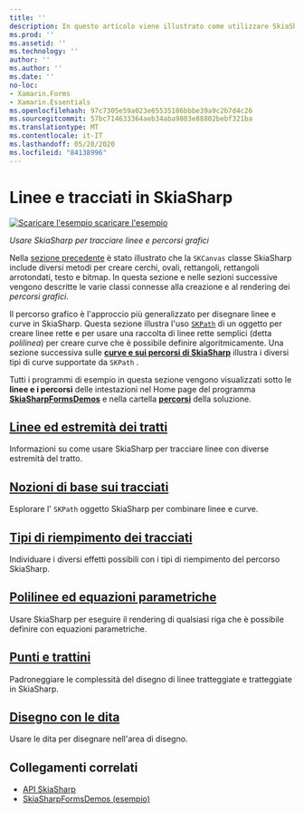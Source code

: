 ```yaml
---
title: ''
description: In questo articolo viene illustrato come utilizzare SkiaSharp per tracciare linee e percorsi grafici nelle Xamarin.Forms applicazioni e come illustrato nel codice di esempio.
ms.prod: ''
ms.assetid: ''
ms.technology: ''
author: ''
ms.author: ''
ms.date: ''
no-loc:
- Xamarin.Forms
- Xamarin.Essentials
ms.openlocfilehash: 97c7305e59a023e65535186bbbe39a9c2b7d4c26
ms.sourcegitcommit: 57bc714633364aeb34aba9803e88802bebf321ba
ms.translationtype: MT
ms.contentlocale: it-IT
ms.lasthandoff: 05/28/2020
ms.locfileid: "84138996"
---
```

# <a name="skiasharp-lines-and-paths"></a>Linee e tracciati in SkiaSharp

[![Scaricare ](~/media/shared/download.png) l'esempio scaricare l'esempio](https://docs.microsoft.com/samples/xamarin/xamarin-forms-samples/skiasharpforms-demos)

_Usare SkiaSharp per tracciare linee e percorsi grafici_

Nella [sezione precedente](~/xamarin-forms/user-interface/graphics/skiasharp/basics/index.md) è stato illustrato che la `SKCanvas` classe SkiaSharp include diversi metodi per creare cerchi, ovali, rettangoli, rettangoli arrotondati, testo e bitmap. In questa sezione e nelle sezioni successive vengono descritte le varie classi connesse alla creazione e al rendering dei *percorsi grafici*.

Il percorso grafico è l'approccio più generalizzato per disegnare linee e curve in SkiaSharp. Questa sezione illustra l'uso [`SKPath`](xref:SkiaSharp.SKPath) di un oggetto per creare linee rette e per usare una raccolta di linee rette semplici (detta *polilinea*) per creare curve che è possibile definire algoritmicamente. Una sezione successiva sulle [**curve e sui percorsi di SkiaSharp**](../curves/index.md) illustra i diversi tipi di curve supportate da `SKPath` .

Tutti i programmi di esempio in questa sezione vengono visualizzati sotto le **linee e i percorsi** delle intestazioni nel Home page del programma [**SkiaSharpFormsDemos**](https://docs.microsoft.com/samples/xamarin/xamarin-forms-samples/skiasharpforms-demos) e nella cartella [**percorsi**](https://github.com/xamarin/xamarin-forms-samples/tree/master/SkiaSharpForms/Demos/Demos/SkiaSharpFormsDemos/Paths) della soluzione.

## <a name="lines-and-stroke-caps"></a>[Linee ed estremità dei tratti](lines.md)

Informazioni su come usare SkiaSharp per tracciare linee con diverse estremità del tratto.

## <a name="path-basics"></a>[Nozioni di base sui tracciati](paths.md)

Esplorare l' `SKPath` oggetto SkiaSharp per combinare linee e curve.

## <a name="the-path-fill-types"></a>[Tipi di riempimento dei tracciati](fill-types.md)

Individuare i diversi effetti possibili con i tipi di riempimento del percorso SkiaSharp.

## <a name="polylines-and-parametric-equations"></a>[Polilinee ed equazioni parametriche](polylines.md)

Usare SkiaSharp per eseguire il rendering di qualsiasi riga che è possibile definire con equazioni parametriche.

## <a name="dots-and-dashes"></a>[Punti e trattini](dots.md)

Padroneggiare le complessità del disegno di linee tratteggiate e tratteggiate in SkiaSharp.

## <a name="finger-painting"></a>[Disegno con le dita](finger-paint.md)

Usare le dita per disegnare nell'area di disegno.

## <a name="related-links"></a>Collegamenti correlati

- [API SkiaSharp](https://docs.microsoft.com/dotnet/api/skiasharp)
- [SkiaSharpFormsDemos (esempio)](https://docs.microsoft.com/samples/xamarin/xamarin-forms-samples/skiasharpforms-demos)
